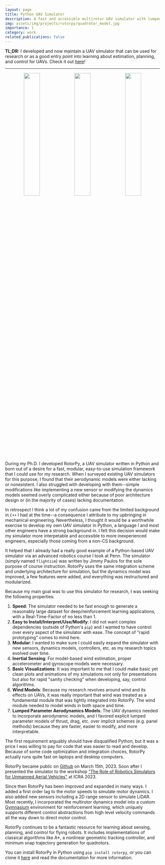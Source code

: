 ```yaml
---
layout: page
title: Python UAV Simulator
description: A fast and accessible multirotor UAV simulator with lumped parameter aerodynamics developed for education and research. 
img: assets/img/projects/rotorpy/quadrotor_model.jpg
importance: 1
category: work
related_publications: false
---
```


**TL;DR:** I developed and now maintain a UAV simulator that can be used for research or as a good entry point into learning about estimation, planning, and control for UAVs. Check it out [here](https://github.com/spencerfolk/rotorpy)!

---

<p align="center">
  <img src="https://raw.githubusercontent.com/spencerfolk/rotorpy/main/media/ppo_hover_1000k.gif" width="32%"/>
  <img src="https://raw.githubusercontent.com/spencerfolk/rotorpy/main/media/gusty.gif" width="32%"/>
  <img src="https://raw.githubusercontent.com/spencerfolk/rotorpy/main/media/minsnap.gif" width="32%"/>
</p>

During my Ph.D. I developed RotorPy, a UAV simulator written in Python and born out of a desire for a fast, modular, easy-to-use simulation framework that I could use for my research. When I surveyed existing UAV simulators for this purpose, I found that their aerodynamic models were either lacking or nonexistent. I also struggled with developing with them--simple modifications like implementing a new sensor or modifying the dynamics models seemed overly complicated either because of poor architecture design or (in the majority of cases) lacking documentation. 

In retrospect I think a lot of my confusion came from the limited background in `C++` I had at the time--a consequence I attribute to my upbringing in mechanical engineering. Nevertheless, I thought it would be a worthwhile exercise to develop my own UAV simulator in Python, a language I and most other engineers have a strong background in. I felt this decision would make my simulator more interpetable and accessible to more inexperienced engineers, especially those coming from a non-CS background. 

It helped that I already had a really good example of a Python-based UAV simulator via an advanced robotics course I took at Penn. The simulator (simply named `flightsim`) was written by Jimmy Paulos for the sole purpose of course instruction. RotorPy uses the same integration scheme and underlying architecture for simulation, but the dynamics model was improved, a few features were added, and everything was restructured and modularized. 

Because my main goal was to use this simulator for research, I was seeking the following properties: 
1. **Speed**: The simulator needed to be fast enough to generate a reasonably large dataset for deep/reinforcement learning applications, with a Real-Time-Factor of no less than 1. 
2. **Easy to Install/Interpret/Use/Modify**: I did not want complex dependencies (outside of Python's `pip`) and I wanted to have control over every aspect of the simulator with ease. The concept of "rapid prototyping" comes to mind here. 
3. **Modular**: I wanted to make sure I could easily expand the simulator with new sensors, dynamics models, controllers, etc. as my research topics evolved over time. 
4. **Inertial Sensing**: For model-based wind estimation, proper accelerometer and gyroscope models were necessary. 
5. **Basic Visualizations**: It was important to me that I could make basic yet clean plots and animations of my simulations not only for presentations but also for rapid "sanity checking" when developing, say, control algorithms. 
6. **Wind Models**: Because my research revolves around wind and its effects on UAVs, it was really important that wind was treated as a fundamental module that was tightly integrated into RotorPy. The wind module needed to model winds in both space and time.
7. **Lumped Parameter Aerodynamics Models**: The UAV dynamics needed to incorporate aerodynamic models, and I favored explicit lumped parameter models of thrust, drag, etc. over implicit schemes (e.g. panel methods) because they are faster, easier to modify, and more interpretable. 

The first requirement arguably should have disqualified Python, but it was a price I was willing to pay for code that was easier to read and develop. Because of some code optimization and integration choices, RotorPy actually runs quite fast on laptops and desktop computers. 

RotorPy became public on [Github](https://github.com/spencerfolk/rotorpy) on March 15th, 2023. Soon after I presented the simulator to the workshop ["The Role of Robotics Simulators for Unmanned Aerial Vehicles"](https://imrclab.github.io/workshop-uav-sims-icra2023/) at ICRA 2023. 

Since then RotorPy has been improved and expanded in many ways. I added a first order lag to the motor speeds to simulate motor dynamics. I also added new sensors including a 2D range sensor to simulate LiDAR. Most recently, I incorporated the multirotor dynamics model into a custom [Gymnasium](https://github.com/Farama-Foundation/Gymnasium) environment for reinforcement learning, which uniquely supports different control abstractions from high level velocity commands all the way down to direct motor control. 

RotorPy continues to be a fantastic resource for learning about sensing, planning, and control for flying robots. It includes implementations of classical algorithms like A*, a nonlinear geometric tracking controller, and minimum snap trajectory generation for quadrotors. 

You can install RotorPy in Python using `pip install rotorpy`, or you can clone it [here](https://github.com/spencerfolk/rotorpy) and read the documentation for more information. 
